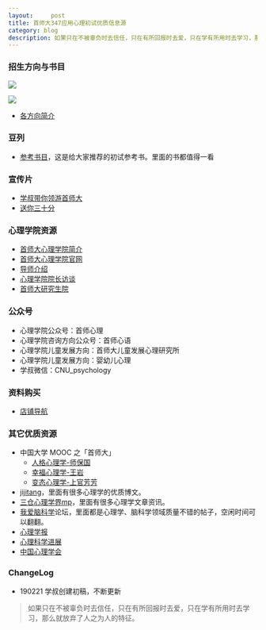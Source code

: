 ```yaml
---
layout:     post
title: 首师大347应用心理初试优质信息源
category: blog
description: 如果只在不被辜负时去信任，只在有所回报时去爱，只在学有所用时去学习，那么就放弃了人之为人的特征。
---
```


### 招生方向与书目

![](http://pmtd8ixk2.bkt.clouddn.com/resource-2.png)

![](http://pmtd8ixk2.bkt.clouddn.com/resource-1.png)

* [各方向简介](https://cnu347.com/Introduce)

### 豆列

* [参考书目](https://www.douban.com/doulist/111940913/)，这是给大家推荐的初试参考书。里面的书都值得一看

### 宣传片

* [学叔带你领游首师大](http://1257355643.vod2.myqcloud.com/a589a973vodtranscq1257355643/228e3e735285890785719164333/v.f30.mp4)
* [送你三十分](http://1257355643.vod2.myqcloud.com/a589a973vodtranscq1257355643/de742bed5285890785481622413/v.f30.mp4)

### 心理学院资源
* [首师大心理学院简介](https://mp.weixin.qq.com/s/M4LhYtmxcC9Gx5j2GFALFQ?)
* [首师大心理学院官网](http://xlxy.cnu.edu.cn)
* [导师介绍](http://xlxy.cnu.edu.cn/szdw/grfc/index.htm)
* [心理学院院长访谈](http://weixin.cnu.edu.cn/zssp/心理学院.html)
* [首师大研究生院](http://grad.cnu.edu.cn)

### 公众号

* 心理学院公众号：首师心理
* 心理学院咨询方向公众号：首师心语
* 心理学院儿童发展方向：首师大儿童发展心理研究所
* 心理学院儿童发展方向：婴幼儿心理
* 学叔微信：CNU_psychology

### 资料购买

* [店铺导航](https://shop342556748.taobao.com/?spm=a313o.201708ban.sellercard.12.64f0197aZ7oEHs)

### 其它优质资源
* 中国大学 MOOC 之「首师大」
    * [人格心理学-师保国](https://www.icourse163.org/course/CNU-1003016011 )
    * [幸福心理学-王岩](https://www.icourse163.org/course/CNU-1003019012)
    * [变态心理学-上官芳芳](https://www.icourse163.org/course/CNU-1003026007)
* [jijitang](http://www.jijitang.com/article#)，里面有很多心理学的优质博文。
* [三仓心理学界mp](https://mp.sohu.com/profile?xpt=c29odW1wcHJ1aTR3QHNvaHUuY29t&_f=index_pagemp_1)，里面有很多心理学文章资讯。
* [我爱脑科学](http://52brain.com)论坛，里面都是心理学、脑科学领域质量不错的帖子，空闲时间可以翻翻。
* [心理学报](http://journal.psych.ac.cn/xlxb/CN/0439-755X/home.shtml)
* [心理科学进展](http://journal.psych.ac.cn/xlkxjz/CN/1671-3710/home.shtml)
* [中国心理学会](https://www.cpsbeijing.org)

### ChangeLog
* 190221 学叔创建初稿，不断更新

> 如果只在不被辜负时去信任，只在有所回报时去爱，只在学有所用时去学习，那么就放弃了人之为人的特征。


